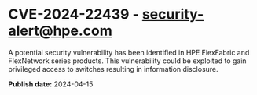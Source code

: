 # CVE-2024-22439 - security-alert@hpe.com


A potential security vulnerability has been identified in HPE FlexFabric and FlexNetwork series products. This vulnerability could be exploited to gain privileged access to switches resulting in information disclosure.



**Publish date:** 2024-04-15
